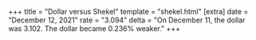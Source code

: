 +++
title = "Dollar versus Shekel"
template = "shekel.html"
[extra]
date = "December 12, 2021"
rate = "3.094"
delta = "On December 11, the dollar was 3.102. The dollar became 0.236% weaker."
+++
